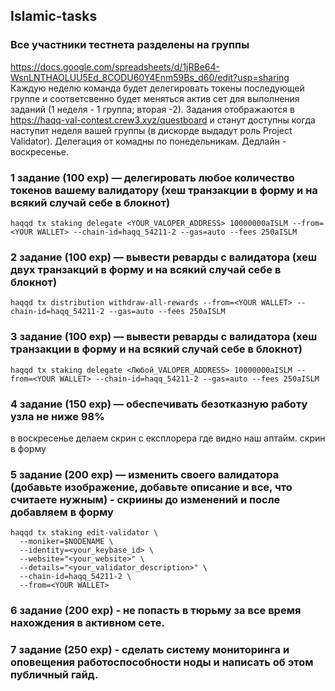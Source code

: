 ## Islamic-tasks
### Все участники тестнета разделены на группы

https://docs.google.com/spreadsheets/d/1jRBe64-WsnLNTHAOLUU5Ed_8CODU60Y4Enm59Bs_d60/edit?usp=sharing
Каждую неделю команда будет делегировать токены последующей группе и соответсвенно будет меняться актив сет для выполнения заданий (1 неделя - 1 группа; вторая -2).
Задания отображаются в https://haqq-val-contest.crew3.xyz/questboard и станут доступны когда наступит неделя вашей группы (в дискорде выдадут роль Project Validator). Делегация от комадны по понедельникам. Дедлайн - воскресенье.

### 1 задание (100 exp) — делегировать любое количество токенов вашему валидатору (хеш транзакции в форму и на всякий случай себе в блокнот)
```
haqqd tx staking delegate <YOUR_VALOPER_ADDRESS> 10000000aISLM --from=<YOUR WALLET> --chain-id=haqq_54211-2 --gas=auto --fees 250aISLM
```
### 2 задание (100 exp) — вывести реварды с валидатора (хеш двух транзакций в форму и на всякий случай себе в блокнот)
```
haqqd tx distribution withdraw-all-rewards --from=<YOUR WALLET> --chain-id=haqq_54211-2 --gas=auto --fees 250aISLM
```
### 3 задание (100 exp) — вывести реварды с валидатора (хеш транзакции в форму и на всякий случай себе в блокнот)
```
haqqd tx staking delegate <Любой_VALOPER_ADDRESS> 10000000aISLM --from=<YOUR WALLET> --chain-id=haqq_54211-2 --gas=auto --fees 250aISLM
```
### 4 задание (150 exp) — обеспечивать безотказную работу узла не ниже 98%
в воскресенье делаем скрин с експлорера где видно наш аптайм. скрин в форму

### 5 задание (200 exp) — изменить своего валидатора (добавьте изображение, добавьте описание и все, что считаете нужным) - скриины до изменений и после добавляем в форму

```
haqqd tx staking edit-validator \
  --moniker=$NODENAME \
  --identity=<your_keybase_id> \
  --website="<your_website>" \
  --details="<your_validator_description>" \
  --chain-id=haqq_54211-2 \
  --from=<YOUR WALLET>
```
### 6 задание (200 exp) - не попасть в тюрьму за все время нахождения в активном сете.


###   7 задание (250 exp) - сделать систему мониторинга и оповещения работоспособности ноды и написать об этом публичный гайд.

